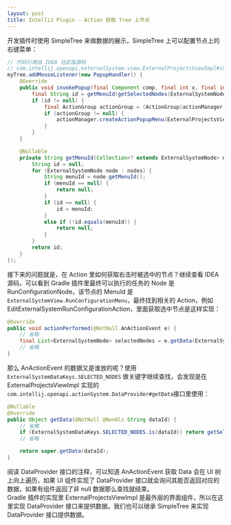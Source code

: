 ```yaml
---
layout: post
title: IntelliJ Plugin - Action 获取 Tree 上节点
---
```

开发插件时使用 SimpleTree 来做数据的展示，SimpleTree 上可以配置节点上的右键菜单：
```java
// 代码引用自 IDEA 社区版源码
// com.intellij.openapi.externalSystem.view.ExternalProjectsViewImpl#initTree
myTree.addMouseListener(new PopupHandler() {
    @Override
    public void invokePopup(final Component comp, final int x, final int y) {
        final String id = getMenuId(getSelectedNodes(ExternalSystemNode.class));
        if (id != null) {
            final ActionGroup actionGroup = (ActionGroup)actionManager.getAction(id);
            if (actionGroup != null) {
                actionManager.createActionPopupMenu(ExternalProjectsViewImpl.this.getName(), actionGroup).getComponent().show(comp, x, y);
            }
        }
    }

    @Nullable
    private String getMenuId(Collection<? extends ExternalSystemNode> nodes) {
        String id = null;
        for (ExternalSystemNode node : nodes) {
            String menuId = node.getMenuId();
            if (menuId == null) {
                return null;
            }
            if (id == null) {
                id = menuId;
            }
            else if (!id.equals(menuId)) {
                return null;
            }
        }
        return id;
    }
});
```
接下来的问题就是，在 Action 里如何获取右击时被选中的节点？继续查看 IDEA 源码，可以看到 Gradle 插件里最终可以执行的任务的 Node 是 RunConfigurationNode，该节点的 MenuId 是 `ExternalSystemView.RunConfigurationMenu`，最终找到相关的 Action，例如 EditExternalSystemRunConfigurationAction，里面获取选中节点是这样实现：
```java
@Override
public void actionPerformed(@NotNull AnActionEvent e) {
    // 省略
    final List<ExternalSystemNode> selectedNodes = e.getData(ExternalSystemDataKeys.SELECTED_NODES);
    // 省略
}
```
那么 AnActionEvent 的数据又是谁放的呢？使用 `ExternalSystemDataKeys.SELECTED_NODES` 做关键字继续查找，会发现是在 ExternalProjectsViewImpl 实现的 `com.intellij.openapi.actionSystem.DataProvider#getData`接口里使用：
```java
@Nullable
@Override
public Object getData(@NotNull @NonNls String dataId) {
    // 省略
    if (ExternalSystemDataKeys.SELECTED_NODES.is(dataId)) return getSelectedNodes(ExternalSystemNode.class);
    // 省略

    return super.getData(dataId);
}
```
阅读 DataProvider 接口的注释，可以知道 AnActionEvent 获取 Data 会在 UI 树上向上遍历，如果 UI 组件实现了 DataProvider 接口就会询问其能否返回对应的数据，如果有组件返回了非 null 数据那么查找就结束。<br />Gradle 插件的实现里 ExternalProjectsViewImpl 是最外层的界面组件，所以在这里实现 DataProvider 接口来提供数据。我们也可以继承 SimpleTree 来实现 DataProvider 接口提供数据。


